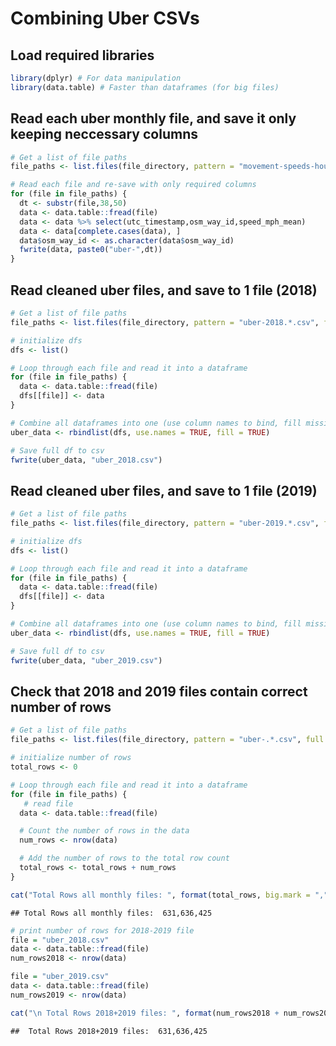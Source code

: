 Combining Uber CSVs
================

## Load required libraries

``` r
library(dplyr) # For data manipulation
library(data.table) # Faster than dataframes (for big files)
```

## Read each uber monthly file, and save it only keeping neccessary columns

``` r
# Get a list of file paths
file_paths <- list.files(file_directory, pattern = "movement-speeds-hourly-san-francisco-.*.csv", full.names = FALSE)

# Read each file and re-save with only required columns
for (file in file_paths) {
  dt <- substr(file,38,50)
  data <- data.table::fread(file)
  data <- data %>% select(utc_timestamp,osm_way_id,speed_mph_mean)
  data <- data[complete.cases(data), ]
  data$osm_way_id <- as.character(data$osm_way_id)
  fwrite(data, paste0("uber-",dt))
}
```

## Read cleaned uber files, and save to 1 file (2018)

``` r
# Get a list of file paths
file_paths <- list.files(file_directory, pattern = "uber-2018.*.csv", full.names = FALSE)

# initialize dfs
dfs <- list()

# Loop through each file and read it into a dataframe
for (file in file_paths) {
  data <- data.table::fread(file)
  dfs[[file]] <- data
}

# Combine all dataframes into one (use column names to bind, fill missing with NA)
uber_data <- rbindlist(dfs, use.names = TRUE, fill = TRUE)

# Save full df to csv
fwrite(uber_data, "uber_2018.csv")
```

## Read cleaned uber files, and save to 1 file (2019)

``` r
# Get a list of file paths
file_paths <- list.files(file_directory, pattern = "uber-2019.*.csv", full.names = FALSE)

# initialize dfs
dfs <- list()

# Loop through each file and read it into a dataframe
for (file in file_paths) {
  data <- data.table::fread(file)
  dfs[[file]] <- data
}

# Combine all dataframes into one (use column names to bind, fill missing with NA)
uber_data <- rbindlist(dfs, use.names = TRUE, fill = TRUE)

# Save full df to csv
fwrite(uber_data, "uber_2019.csv")
```

## Check that 2018 and 2019 files contain correct number of rows

``` r
# Get a list of file paths
file_paths <- list.files(file_directory, pattern = "uber-.*.csv", full.names = FALSE)

# initialize number of rows
total_rows <- 0

# Loop through each file and read it into a dataframe
for (file in file_paths) {
   # read file
  data <- data.table::fread(file)

  # Count the number of rows in the data
  num_rows <- nrow(data)

  # Add the number of rows to the total row count
  total_rows <- total_rows + num_rows
}

cat("Total Rows all monthly files: ", format(total_rows, big.mark = ",", scientific = F), "\n")
```

    ## Total Rows all monthly files:  631,636,425

``` r
# print number of rows for 2018-2019 file
file = "uber_2018.csv"
data <- data.table::fread(file)
num_rows2018 <- nrow(data)

file = "uber_2019.csv"
data <- data.table::fread(file)
num_rows2019 <- nrow(data)

cat("\n Total Rows 2018+2019 files: ", format(num_rows2018 + num_rows2019, big.mark = ",", scientific = F),"\n")
```
    ##  Total Rows 2018+2019 files:  631,636,425
